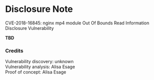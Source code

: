# Disclosure Note 

CVE-2018-16845: nginx mp4 module Out Of Bounds Read Information Disclosure Vulnerability

**TBD**

### Credits

Vulnerability discovery: unknown  
Vulnerability analysis: Alisa Esage  
Proof of concept: Alisa Esage
